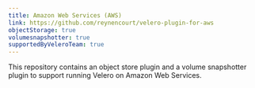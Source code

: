```yaml
---
title: Amazon Web Services (AWS)
link: https://github.com/reynencourt/velero-plugin-for-aws
objectStorage: true
volumesnapshotter: true
supportedByVeleroTeam: true
---
```

This repository contains an object store plugin and a volume snapshotter plugin to support running Velero on Amazon Web Services.
